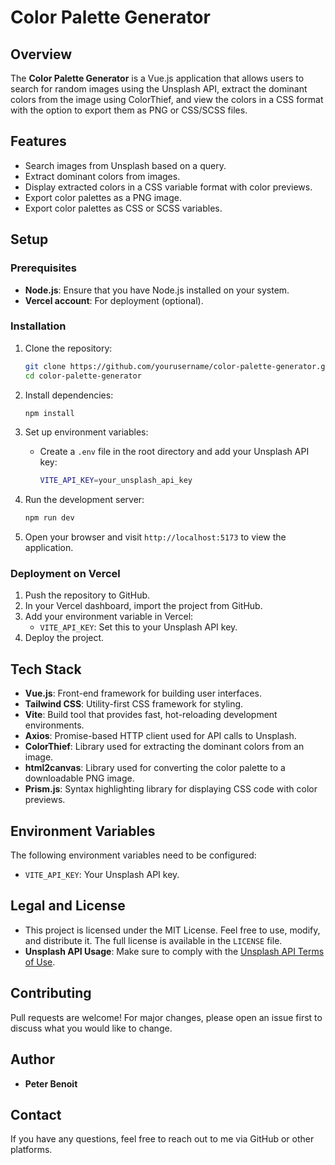 # Color Palette Generator

## Overview

The **Color Palette Generator** is a Vue.js application that allows users to search for random images using the Unsplash API, extract the dominant colors from the image using ColorThief, and view the colors in a CSS format with the option to export them as PNG or CSS/SCSS files.

## Features

-   Search images from Unsplash based on a query.
-   Extract dominant colors from images.
-   Display extracted colors in a CSS variable format with color previews.
-   Export color palettes as a PNG image.
-   Export color palettes as CSS or SCSS variables.

## Setup

### Prerequisites

-   **Node.js**: Ensure that you have Node.js installed on your system.
-   **Vercel account**: For deployment (optional).

### Installation

1. Clone the repository:

    ```bash
    git clone https://github.com/yourusername/color-palette-generator.git
    cd color-palette-generator
    ```

2. Install dependencies:

    ```bash
    npm install
    ```

3. Set up environment variables:

    - Create a `.env` file in the root directory and add your Unsplash API key:
        ```bash
        VITE_API_KEY=your_unsplash_api_key
        ```

4. Run the development server:

    ```bash
    npm run dev
    ```

5. Open your browser and visit `http://localhost:5173` to view the application.

### Deployment on Vercel

1. Push the repository to GitHub.
2. In your Vercel dashboard, import the project from GitHub.
3. Add your environment variable in Vercel:
    - `VITE_API_KEY`: Set this to your Unsplash API key.
4. Deploy the project.

## Tech Stack

-   **Vue.js**: Front-end framework for building user interfaces.
-   **Tailwind CSS**: Utility-first CSS framework for styling.
-   **Vite**: Build tool that provides fast, hot-reloading development environments.
-   **Axios**: Promise-based HTTP client used for API calls to Unsplash.
-   **ColorThief**: Library used for extracting the dominant colors from an image.
-   **html2canvas**: Library used for converting the color palette to a downloadable PNG image.
-   **Prism.js**: Syntax highlighting library for displaying CSS code with color previews.

## Environment Variables

The following environment variables need to be configured:

-   `VITE_API_KEY`: Your Unsplash API key.

## Legal and License

-   This project is licensed under the MIT License. Feel free to use, modify, and distribute it. The full license is available in the `LICENSE` file.
-   **Unsplash API Usage**: Make sure to comply with the [Unsplash API Terms of Use](https://unsplash.com/documentation#terms).

## Contributing

Pull requests are welcome! For major changes, please open an issue first to discuss what you would like to change.

## Author

-   **Peter Benoit**

## Contact

If you have any questions, feel free to reach out to me via GitHub or other platforms.
